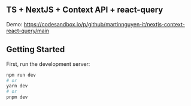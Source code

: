 ## TS + NextJS + Context API + react-query
Demo: https://codesandbox.io/p/github/martinnguyen-it/nextjs-context-react-query/main

## Getting Started

First, run the development server:

```bash
npm run dev
# or
yarn dev
# or
pnpm dev
```

